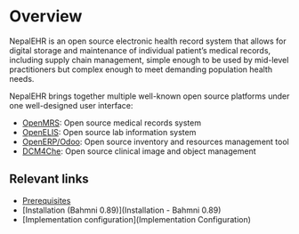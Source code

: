 # Overview
NepalEHR is an open source electronic health record system that allows for digital storage and maintenance of individual patient’s medical records, including supply chain management, simple enough to be used by mid-level practitioners but complex enough to meet demanding population health needs.

NepalEHR brings together multiple well-known open source platforms under one well-designed user interface:
* [OpenMRS](http://openmrs.org/): Open source medical records system
* [OpenELIS](http://openelis.org/): Open source lab information system
* [OpenERP/Odoo](http://odoo.com): Open source inventory and resources management tool
* [DCM4Che](/http://www.dcm4che.org/): Open source clinical image and object management

## Relevant links
* [Prerequisites](Prerequisites) 
* [Installation (Bahmni 0.89)](Installation - Bahmni 0.89)
* [Implementation configuration](Implementation Configuration)